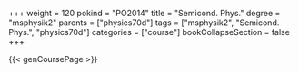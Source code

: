 +++
weight = 120
pokind = "PO2014"
title = "Semicond. Phys."
degree = "msphysik2"
parents = ["physics70d"]
tags = ["msphysik2", "Semicond. Phys.", "physics70d"]
categories = ["course"]
bookCollapseSection = false
+++

{{< genCoursePage >}}
